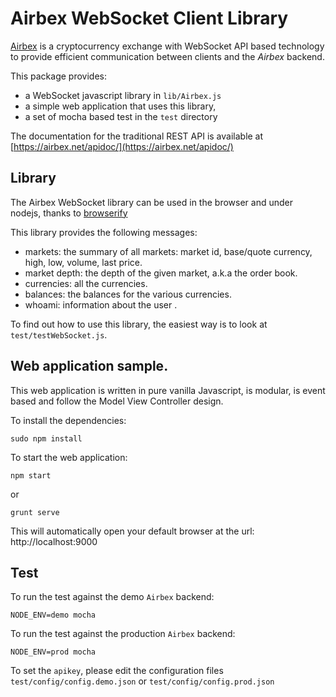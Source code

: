 
# Airbex WebSocket Client Library

[Airbex](https://airbex.net) is a cryptocurrency exchange with WebSocket API based technology to provide efficient communication between clients and the *Airbex* backend.

This package provides:
* a WebSocket javascript library in `lib/Airbex.js`
* a simple web application that uses this library,
* a set of mocha based test in the `test` directory

The documentation for the traditional REST API is available at [https://airbex.net/apidoc/](https://airbex.net/apidoc/)

## Library

The Airbex WebSocket library can be used in the browser and under nodejs, thanks to [browserify](https://github.com/substack/node-browserify)

This library provides the following messages:

* markets: the summary of all markets: market id, base/quote currency, high, low, volume, last price.
* market depth: the depth of the given market, a.k.a the order book.
* currencies: all the currencies.
* balances: the balances for the various currencies.
* whoami: information about the user .

To find out how to use this library, the easiest way is to look at `test/testWebSocket.js`.

## Web application sample.

This web application is written in pure vanilla Javascript, is modular, is event based and follow the Model View Controller design.

To install the dependencies:

```
sudo npm install
```


To start the web application:

```
npm start
```

or 

```
grunt serve
```

This will automatically open your default browser at the url: http://localhost:9000

## Test

To run the test against the demo `Airbex` backend:
```
NODE_ENV=demo mocha
```

To run the test against the production `Airbex` backend:
```
NODE_ENV=prod mocha
```

To set the `apikey`, please edit the configuration files `test/config/config.demo.json` or `test/config/config.prod.json`